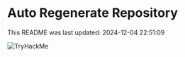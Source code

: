 # Auto Regenerate Repository

This README was last updated: 2024-12-04 22:51:09

 ![TryHackMe](https://tryhackme.com/badge/533634)